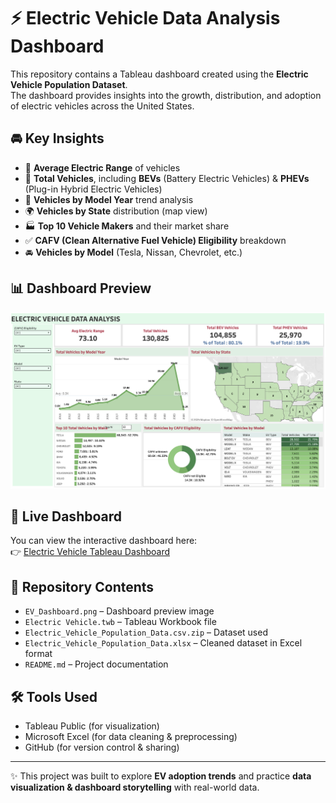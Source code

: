 # ⚡ Electric Vehicle Data Analysis Dashboard

This repository contains a Tableau dashboard created using the **Electric Vehicle Population Dataset**.  
The dashboard provides insights into the growth, distribution, and adoption of electric vehicles across the United States.  

## 🚘 Key Insights  

- 🔋 **Average Electric Range** of vehicles  
- 🚗 **Total Vehicles**, including **BEVs** (Battery Electric Vehicles) & **PHEVs** (Plug-in Hybrid Electric Vehicles)  
- 📅 **Vehicles by Model Year** trend analysis  
- 🌍 **Vehicles by State** distribution (map view)  
- 🏭 **Top 10 Vehicle Makers** and their market share  
- ✅ **CAFV (Clean Alternative Fuel Vehicle) Eligibility** breakdown  
- 🚘 **Vehicles by Model** (Tesla, Nissan, Chevrolet, etc.)  

## 📊 Dashboard Preview  
![EV Dashboard Preview](EV_Dashboard.png)  

## 🔗 Live Dashboard  
You can view the interactive dashboard here:  
👉 [Electric Vehicle Tableau Dashboard](https://public.tableau.com/app/profile/aliefiah.khambaty/viz/ElectricVehicle_17581072249630/Dashboard1?publish=yes)  

## 📂 Repository Contents  
- `EV_Dashboard.png` – Dashboard preview image  
- `Electric Vehicle.twb` – Tableau Workbook file  
- `Electric_Vehicle_Population_Data.csv.zip` – Dataset used  
- `Electric_Vehicle_Population_Data.xlsx` – Cleaned dataset in Excel format  
- `README.md` – Project documentation  

## 🛠 Tools Used  
- Tableau Public (for visualization)  
- Microsoft Excel (for data cleaning & preprocessing)  
- GitHub (for version control & sharing)  

---

✨ This project was built to explore **EV adoption trends** and practice **data visualization & dashboard storytelling** with real-world data.  
